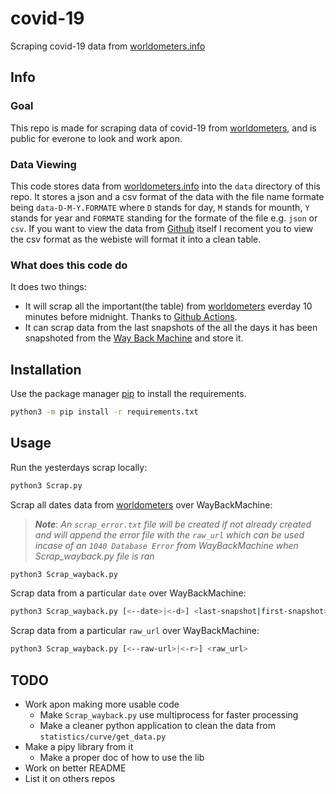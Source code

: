 # covid-19

Scraping covid-19 data from [worldometers.info](worldometers.info)

## Info

### Goal

This repo is made for scraping data of covid-19 from [worldometers](https://www.worldometers.info/coronavirus), and is public for everone to look and work apon.

### Data Viewing

This code stores data from [worldometers.info](https://www.worldometers.info/coronavirus) into the `data` directory of this repo. It stores a json and a csv format of the data with the file name formate being `data-D-M-Y.FORMATE` where `D` stands for day, `M` stands for mounth, `Y` stands for year and `FORMATE` standing for the formate of the file e.g. `json` or `csv`. If you want to view the data from [Github](https://github.com/bin0x00/Corona/tree/master/data) itself I recoment you to view the csv format as the webiste will format it into a clean table.

### What does this code do

It does two things:
* It will scrap all the important(the table) from [worldometers](https://www.worldometers.info/coronavirus) everday 10 minutes before midnight. Thanks to [Github Actions](https://github.com/features/actions).
* It can scrap data from the last snapshots of the all the days it has been snapshoted from the [Way Back Machine](https://web.archive.org/web/*/https://www.worldometers.info/coronavirus/) and store it.

## Installation

Use the package manager [pip](https://pip.pypa.io/en/stable/) to install the requirements.

```bash
python3 -m pip install -r requirements.txt
```

## Usage

Run the yesterdays scrap locally:

```bash
python3 Scrap.py
```

Scrap all dates data from [worldometers](https://www.worldometers.info/coronavirus) over WayBackMachine:
> ***Note***: *An `scrap_error.txt` file will be created if not already created and will append the error file with the  `raw_url` which can be used incase of an `1040 Database Error` from WayBackMachine when Scrap_wayback.py file is ran*

```bash
python3 Scrap_wayback.py
```

Scrap data from a particular `date` over WayBackMachine:

```bash
python3 Scrap_wayback.py [<--date>|<-d>] <last-snapshot|first-snapshot> <date-like-29-01-2020>
```

Scrap data from a particular `raw_url` over WayBackMachine:

```bash
python3 Scrap_wayback.py [<--raw-url>|<-r>] <raw_url>
```

## TODO

* Work apon making more usable code
    * Make `Scrap_wayback.py` use multiprocess for faster processing
    * Make a cleaner python application to clean the data from `statistics/curve/get_data.py`
* Make a pipy library from it
    * Make a proper doc of how to use the lib
* Work on better README
* List it on others repos
